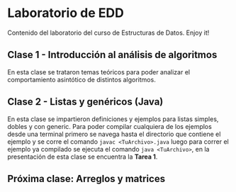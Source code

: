 # Laboratorio de EDD
Contenido del laboratorio del curso de Estructuras de Datos. Enjoy it!
## Clase 1 - Introducción al análisis de algoritmos
En esta clase se trataron temas teóricos para poder analizar el comportamiento asintótico de distintos algoritmos.
## Clase 2 - Listas y genéricos (Java) 
En esta clase se impartieron definiciones y ejemplos para listas simples, dobles y con generic. Para poder compilar cualquiera de los ejemplos desde una terminal primero se navega hasta el directorio que contiene el ejemplo y se corre el comando `javac <TuArchivo>.java` luego para correr el ejemplo ya compilado se ejecuta el comando `java <TuArchivo>`, en la presentación de esta clase se encuentra la **Tarea 1**.
## Próxima clase: Arreglos y matrices

